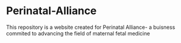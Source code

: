 # Perinatal-Alliance
This repository is a website created for Perinatal Alliance- a buisness commited to advancing the field of maternal fetal medicine 
